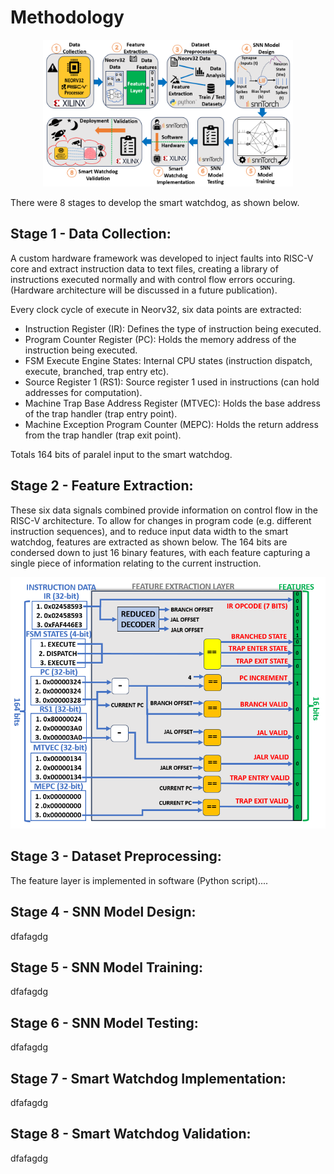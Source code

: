 # Methodology

<p align="center">
  <img src="../Images/Methodology.PNG" alt="Methodology" width="400"/>
</p>
There were 8 stages to develop the smart watchdog, as shown below.

## **Stage 1 - Data Collection**:

A custom hardware framework was developed to inject faults into RISC-V core and extract instruction data to text files, creating a library of instructions executed normally and with control flow errors occuring. (Hardware architecture will be discussed in a future publication).

Every clock cycle of execute in Neorv32, six data points are extracted:

* Instruction Register (IR): Defines the type of instruction being executed.
* Program Counter Register (PC): Holds the memory address of the instruction being executed.
* FSM Execute Engine States: Internal CPU states (instruction dispatch, execute, branched, trap entry etc).
* Source Register 1 (RS1): Source register 1 used in instructions (can hold addresses for computation).
* Machine Trap Base Address Register (MTVEC): Holds the base address of the trap handler (trap entry point).
* Machine Exception Program Counter (MEPC): Holds the return address from the trap handler (trap exit point).

Totals 164 bits of paralel input to the smart watchdog.

## **Stage 2 - Feature Extraction**:

These six data signals combined provide information on control flow in the RISC-V architecture. To allow for changes in program code (e.g. different instruction sequences), and to reduce input data width to the smart watchdog, features are extracted as shown below. The 164 bits are condersed down to just 16 binary features, with each feature capturing a single piece of information relating to the current instruction.

![](../Images/Feature_Layer.PNG)

## **Stage 3 - Dataset Preprocessing**:

The feature layer is implemented in software (Python script)....

## **Stage 4 - SNN Model Design**:

dfafagdg

## **Stage 5 - SNN Model Training**:

dfafagdg

## **Stage 6 - SNN Model Testing**:

dfafagdg

## **Stage 7 - Smart Watchdog Implementation**:

dfafagdg

## **Stage 8 - Smart Watchdog Validation**:

dfafagdg
